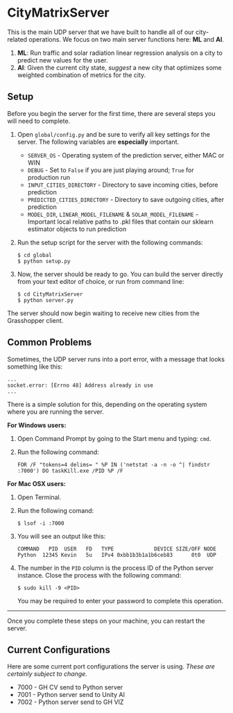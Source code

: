 # CityMatrixServer

This is the main UDP server that we have built to handle all of our city-related operations. We focus on two main server functions here: **ML** and **AI**.

1. **ML**: Run traffic and solar radiation linear regression analysis on a city to predict new values for the user.
2. **AI**: Given the current city state, *suggest* a new city that optimizes some weighted combination of metrics for the city.

## Setup

Before you begin the server for the first time, there are several steps you will need to complete.

1. Open `global/config.py` and be sure to verify all key settings for the server. The following variables are **especially** important.
	- `SERVER_OS` - Operating system of the prediction server, either MAC or WIN
	- `DEBUG` - Set to `False` if you are just playing around; `True` for production run
	- `INPUT_CITIES_DIRECTORY` - Directory to save incoming cities, before prediction
	- `PREDICTED_CITIES_DIRECTORY` - Directory to save outgoing cities, after prediction
	- `MODEL_DIR`, `LINEAR_MODEL_FILENAME` & `SOLAR_MODEL_FILENAME` - Important local relative paths to .pkl files that contain our sklearn estimator objects to run prediction

2. Run the setup script for the server with the following commands:

	```
	$ cd global
	$ python setup.py
	```

3. Now, the server should be ready to go. You can build the server directly from your text editor of choice, or run from command line:

	```
	$ cd CityMatrixServer
	$ python server.py
	```

The server should now begin waiting to receive new cities from the Grasshopper client.

## Common Problems

Sometimes, the UDP server runs into a port error, with a message that looks something like this:

```
...
socket.error: [Errno 48] Address already in use
...
```

There is a simple solution for this, depending on the operating system where you are running the server.

**For Windows users:**

1. Open Command Prompt by going to the Start menu and typing: `cmd`.
2. Run the following command:

	```
	FOR /F "tokens=4 delims= " %P IN ('netstat -a -n -o ^| findstr :7000') DO taskKill.exe /PID %P /F
	```

**For Mac OSX users:**

1. Open Terminal.
2. Run the following comand:

	```
	$ lsof -i :7000
	```
3. You will see an output like this:

	```
	COMMAND   PID  USER   FD   TYPE             DEVICE SIZE/OFF NODE
	Python  12345 Kevin   5u   IPv4 0xbb1b3b1a1b6ceb83      0t0  UDP
	```
4. The number in the `PID` column is the process ID of the Python server instance. Close the process with the following command:

	```
	$ sudo kill -9 <PID>
	```
	You may be required to enter your password to complete this operation.

<hr />

Once you complete these steps on your machine, you can restart the server.

## Current Configurations

Here are some current port configurations the server is using. *These are certainly subject to change.*

- 7000 - GH CV send to Python server
- 7001 - Python server send to Unity AI
- 7002 - Python server send to GH VIZ
